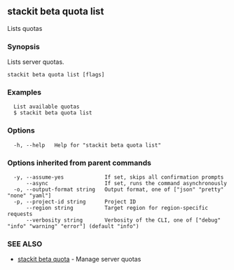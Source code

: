 ## stackit beta quota list

Lists quotas

### Synopsis

Lists server quotas.

```
stackit beta quota list [flags]
```

### Examples

```
  List available quotas
  $ stackit beta quota list
```

### Options

```
  -h, --help   Help for "stackit beta quota list"
```

### Options inherited from parent commands

```
  -y, --assume-yes             If set, skips all confirmation prompts
      --async                  If set, runs the command asynchronously
  -o, --output-format string   Output format, one of ["json" "pretty" "none" "yaml"]
  -p, --project-id string      Project ID
      --region string          Target region for region-specific requests
      --verbosity string       Verbosity of the CLI, one of ["debug" "info" "warning" "error"] (default "info")
```

### SEE ALSO

* [stackit beta quota](./stackit_beta_quota.md)	 - Manage server quotas

